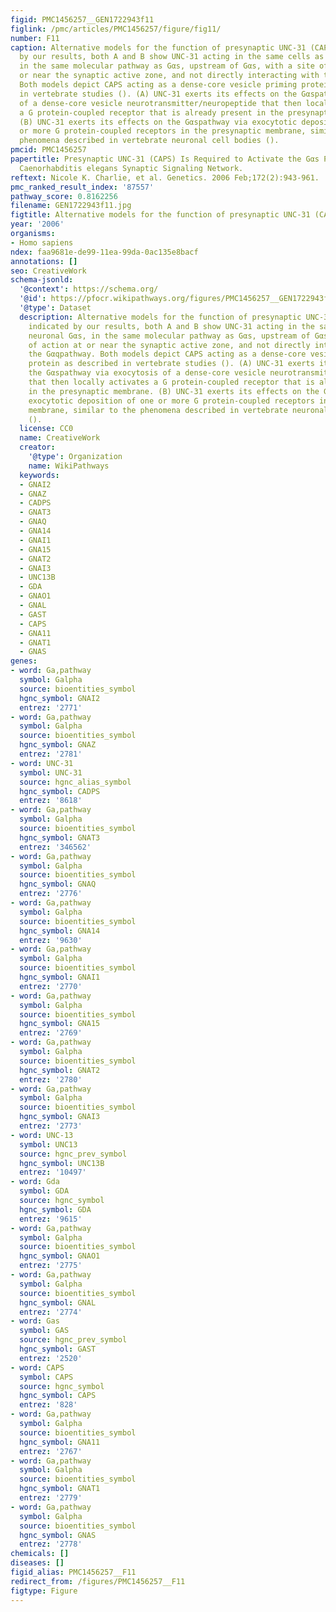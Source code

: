 ```yaml
---
figid: PMC1456257__GEN1722943f11
figlink: /pmc/articles/PMC1456257/figure/fig11/
number: F11
caption: Alternative models for the function of presynaptic UNC-31 (CAPS). As indicated
  by our results, both A and B show UNC-31 acting in the same cells as neuronal Gαs,
  in the same molecular pathway as Gαs, upstream of Gαs, with a site of action at
  or near the synaptic active zone, and not directly interacting with the Gαqpathway.
  Both models depict CAPS acting as a dense-core vesicle priming protein as described
  in vertebrate studies (). (A) UNC-31 exerts its effects on the Gαspathway via exocytosis
  of a dense-core vesicle neurotransmitter/neuropeptide that then locally activates
  a G protein-coupled receptor that is already present in the presynaptic membrane.
  (B) UNC-31 exerts its effects on the Gαspathway via exocytotic deposition of one
  or more G protein-coupled receptors in the presynaptic membrane, similar to the
  phenomena described in vertebrate neuronal cell bodies ().
pmcid: PMC1456257
papertitle: Presynaptic UNC-31 (CAPS) Is Required to Activate the Gαs Pathway of the
  Caenorhabditis elegans Synaptic Signaling Network.
reftext: Nicole K. Charlie, et al. Genetics. 2006 Feb;172(2):943-961.
pmc_ranked_result_index: '87557'
pathway_score: 0.8162256
filename: GEN1722943f11.jpg
figtitle: Alternative models for the function of presynaptic UNC-31 (CAPS)
year: '2006'
organisms:
- Homo sapiens
ndex: faa9681e-de99-11ea-99da-0ac135e8bacf
annotations: []
seo: CreativeWork
schema-jsonld:
  '@context': https://schema.org/
  '@id': https://pfocr.wikipathways.org/figures/PMC1456257__GEN1722943f11.html
  '@type': Dataset
  description: Alternative models for the function of presynaptic UNC-31 (CAPS). As
    indicated by our results, both A and B show UNC-31 acting in the same cells as
    neuronal Gαs, in the same molecular pathway as Gαs, upstream of Gαs, with a site
    of action at or near the synaptic active zone, and not directly interacting with
    the Gαqpathway. Both models depict CAPS acting as a dense-core vesicle priming
    protein as described in vertebrate studies (). (A) UNC-31 exerts its effects on
    the Gαspathway via exocytosis of a dense-core vesicle neurotransmitter/neuropeptide
    that then locally activates a G protein-coupled receptor that is already present
    in the presynaptic membrane. (B) UNC-31 exerts its effects on the Gαspathway via
    exocytotic deposition of one or more G protein-coupled receptors in the presynaptic
    membrane, similar to the phenomena described in vertebrate neuronal cell bodies
    ().
  license: CC0
  name: CreativeWork
  creator:
    '@type': Organization
    name: WikiPathways
  keywords:
  - GNAI2
  - GNAZ
  - CADPS
  - GNAT3
  - GNAQ
  - GNA14
  - GNAI1
  - GNA15
  - GNAT2
  - GNAI3
  - UNC13B
  - GDA
  - GNAO1
  - GNAL
  - GAST
  - CAPS
  - GNA11
  - GNAT1
  - GNAS
genes:
- word: Ga,pathway
  symbol: Galpha
  source: bioentities_symbol
  hgnc_symbol: GNAI2
  entrez: '2771'
- word: Ga,pathway
  symbol: Galpha
  source: bioentities_symbol
  hgnc_symbol: GNAZ
  entrez: '2781'
- word: UNC-31
  symbol: UNC-31
  source: hgnc_alias_symbol
  hgnc_symbol: CADPS
  entrez: '8618'
- word: Ga,pathway
  symbol: Galpha
  source: bioentities_symbol
  hgnc_symbol: GNAT3
  entrez: '346562'
- word: Ga,pathway
  symbol: Galpha
  source: bioentities_symbol
  hgnc_symbol: GNAQ
  entrez: '2776'
- word: Ga,pathway
  symbol: Galpha
  source: bioentities_symbol
  hgnc_symbol: GNA14
  entrez: '9630'
- word: Ga,pathway
  symbol: Galpha
  source: bioentities_symbol
  hgnc_symbol: GNAI1
  entrez: '2770'
- word: Ga,pathway
  symbol: Galpha
  source: bioentities_symbol
  hgnc_symbol: GNA15
  entrez: '2769'
- word: Ga,pathway
  symbol: Galpha
  source: bioentities_symbol
  hgnc_symbol: GNAT2
  entrez: '2780'
- word: Ga,pathway
  symbol: Galpha
  source: bioentities_symbol
  hgnc_symbol: GNAI3
  entrez: '2773'
- word: UNC-13
  symbol: UNC13
  source: hgnc_prev_symbol
  hgnc_symbol: UNC13B
  entrez: '10497'
- word: Gda
  symbol: GDA
  source: hgnc_symbol
  hgnc_symbol: GDA
  entrez: '9615'
- word: Ga,pathway
  symbol: Galpha
  source: bioentities_symbol
  hgnc_symbol: GNAO1
  entrez: '2775'
- word: Ga,pathway
  symbol: Galpha
  source: bioentities_symbol
  hgnc_symbol: GNAL
  entrez: '2774'
- word: Gas
  symbol: GAS
  source: hgnc_prev_symbol
  hgnc_symbol: GAST
  entrez: '2520'
- word: CAPS
  symbol: CAPS
  source: hgnc_symbol
  hgnc_symbol: CAPS
  entrez: '828'
- word: Ga,pathway
  symbol: Galpha
  source: bioentities_symbol
  hgnc_symbol: GNA11
  entrez: '2767'
- word: Ga,pathway
  symbol: Galpha
  source: bioentities_symbol
  hgnc_symbol: GNAT1
  entrez: '2779'
- word: Ga,pathway
  symbol: Galpha
  source: bioentities_symbol
  hgnc_symbol: GNAS
  entrez: '2778'
chemicals: []
diseases: []
figid_alias: PMC1456257__F11
redirect_from: /figures/PMC1456257__F11
figtype: Figure
---
```

